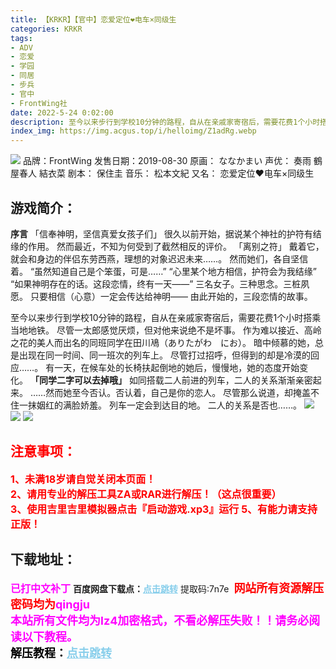 ```yaml
---
title: 【KRKR】【官中】恋爱定位❤电车×同级生
categories: KRKR
tags:
- ADV
- 恋爱
- 学园
- 同居
- 步兵
- 官中
- FrontWing社
date: 2022-5-24 0:02:00
description: 至今以来步行到学校10分钟的路程，自从在亲戚家寄宿后，需要花费1个小时搭乘当地地铁。尽管一太郎感觉厌烦，但对他来说绝不是坏事。作为难以接近、高岭之花的美人而出名的同班同学在田川鳰（ありたがわ　にお）。暗中倾慕的她，总是出现在同一时间、同一班次的列车上。
index_img: https://img.acgus.top/i/helloimg/Z1adRg.webp
---
```

![](https://img.acgus.top/i/helloimg/Z1adRg.webp)
品牌：FrontWing
发售日期：2019-08-30
原画： ななかまい
声优： 奏雨 鶴屋春人 結衣菜
剧本： 保住圭
音乐： 松本文紀
又名： 恋爱定位❤电车×同级生

## 游戏简介：
**序言**
「信奉神明，坚信真爱女孩子们」
很久以前开始，据说某个神社的护符有结缘的作用。
然而最近，不知为何受到了截然相反的评价。
「离别之符」
戴着它，就会和身边的伴侣东劳西燕，理想的对象迟迟未来……。
然而她们，各自坚信着。
“虽然知道自己是个笨蛋，可是……”
“心里某个地方相信，护符会为我结缘”
“如果神明存在的话。这段恋情，终有一天——”
三名女子。三种思念。三桩夙愿。
只要相信（心意）一定会传达给神明——
由此开始的，三段恋情的故事。

至今以来步行到学校10分钟的路程，自从在亲戚家寄宿后，需要花费1个小时搭乘当地地铁。
尽管一太郎感觉厌烦，但对他来说绝不是坏事。
作为难以接近、高岭之花的美人而出名的同班同学在田川鳰（ありたがわ　にお）。
暗中倾慕的她，总是出现在同一时间、同一班次的列车上。
尽管打过招呼，但得到的却是冷漠的回应……。
有一天，在候车处的长椅扶起倒地的她后，慢慢地，她的态度开始变化。
**「同学二字可以去掉哦」**
如同搭载二人前进的列车，二人的关系渐渐亲密起来。
……然而她至今否认。否认着，自己是你的恋人。
尽管那么说道，却掩盖不住一抹姻红的满脸娇羞。
列车一定会到达目的地。
二人的关系是否也……。
![](https://img.acgus.top/i/helloimg/Z1aO6X.webp)
![](https://img.acgus.top/i/helloimg/Z1avLM.webp)
![](https://img.acgus.top/i/helloimg/Z1awQP.webp)



## <font color=#FF0000 >注意事项：</font>
<font color=#FF0000 size=3><b>1、未满18岁请自觉关闭本页面！  
2、请用专业的解压工具ZA或RAR进行解压！（这点很重要）           
3、使用吉里吉里模拟器点击『启动游戏.xp3』运行
5、有能力请支持正版！</b></font>

## 下载地址：
<font color=#FF00FF size=3><b>已打中文补丁</b></font>
<b>百度网盘下载点：</b><a href="https://pan.baidu.com/s/1kjH9VDcq3c4ct9G4arb2aA?pwd=7n7e" style="color: #87CEEB;"><b>点击跳转</b></a> 提取码:7n7e
<a style="padding: 0" href="https://post.qingju.org/AD/"><img style="max-width:100%" src="https://img.acgus.top/i/2024/07/478f689b8021d8d499ab43d21acf137a.gif" alt=""></a>
<b><font color=#FF0000 size=4>网站所有资源解压密码均为</b></font><b><font color=#FF00FF size=4>qingju</font><font color=#FF0000 ></font></b><br><b><font color=#FF00FF size=4>本站所有文件均为lz4加密格式，不看必解压失败！！请务必阅读以下教程。</b></font><br><b><font color=#000 size=4>解压教程：</b><a href="https://post.qingju.org/tutorial/000/" style="color: #87CEEB;"><b>点击跳转</b></a>
